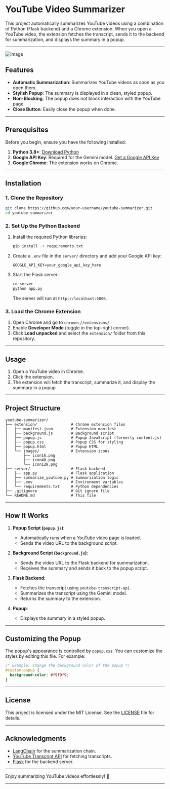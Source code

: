 # YouTube Video Summarizer

This project automatically summarizes YouTube videos using a combination of Python (Flask backend) and a Chrome extension. When you open a YouTube video, the extension fetches the transcript, sends it to the backend for summarization, and displays the summary in a popup.

---
![image](https://github.com/user-attachments/assets/b4306305-ebbd-4ce9-99b3-72381b6a6e8b)


## Features

- **Automatic Summarization**: Summarizes YouTube videos as soon as you open them.
- **Stylish Popup**: The summary is displayed in a clean, styled popup.
- **Non-Blocking**: The popup does not block interaction with the YouTube page.
- **Close Button**: Easily close the popup when done.

---

## Prerequisites

Before you begin, ensure you have the following installed:

1. **Python 3.8+**: [Download Python](https://www.python.org/downloads/)
2. **Google API Key**: Required for the Gemini model. [Get a Google API Key](https://developers.google.com/workspace/guides/create-credentials)
3. **Google Chrome**: The extension works on Chrome.

---

## Installation

### 1. Clone the Repository

```bash
git clone https://github.com/your-username/youtube-summarizer.git
cd youtube-summarizer
```

### 2. Set Up the Python Backend

1. Install the required Python libraries:

   ```bash
   pip install -r requirements.txt
   ```

2. Create a `.env` file in the `server/` directory and add your Google API key:

   ```plaintext
   GOOGLE_API_KEY=your_google_api_key_here
   ```

3. Start the Flask server:

   ```bash
   cd server
   python app.py
   ```

   The server will run at `http://localhost:5000`.

### 3. Load the Chrome Extension

1. Open Chrome and go to `chrome://extensions/`.
2. Enable **Developer Mode** (toggle in the top-right corner).
3. Click **Load unpacked** and select the `extension/` folder from this repository.

---

## Usage

1. Open a YouTube video in Chrome.
2. Click the extension.
3. The extension will fetch the transcript, summarize it, and display the summary in a popup
   
---

## Project Structure

```
youtube-summarizer/
├── extension/               # Chrome extension files
│   ├── manifest.json        # Extension manifest
│   ├── background.js        # Background script
│   ├── popup.js             # Popup JavaScript (formerly content.js)
│   ├── popup.css            # Popup CSS for styling
│   ├── popup.html           # Popup HTML
│   └── images/              # Extension icons
│       ├── icon16.png
│       ├── icon48.png
│       └── icon128.png
├── server/                  # Flask backend
│   ├── app.py               # Flask application
│   ├── summarize_youtube.py # Summarization logic
│   ├── .env                 # Environment variables
│   └── requirements.txt     # Python dependencies
├── .gitignore               # Git ignore file
└── README.md                # This file
```

---

## How It Works

1. **Popup Script (`popup.js`)**:
   - Automatically runs when a YouTube video page is loaded.
   - Sends the video URL to the background script.

2. **Background Script (`background.js`)**:
   - Sends the video URL to the Flask backend for summarization.
   - Receives the summary and sends it back to the popup script.

3. **Flask Backend**:
   - Fetches the transcript using `youtube-transcript-api`.
   - Summarizes the transcript using the Gemini model.
   - Returns the summary to the extension.

4. **Popup**:
   - Displays the summary in a styled popup.
---

## Customizing the Popup

The popup's appearance is controlled by `popup.css`. You can customize the styles by editing this file. For example:

```css
/* Example: Change the background color of the popup */
#custom-popup {
  background-color: #f9f9f9;
}
```

---

## License

This project is licensed under the MIT License. See the [LICENSE](LICENSE) file for details.

---

## Acknowledgments

- [LangChain](https://langchain.com/) for the summarization chain.
- [YouTube Transcript API](https://pypi.org/project/youtube-transcript-api/) for fetching transcripts.
- [Flask](https://flask.palletsprojects.com/) for the backend server.

---

Enjoy summarizing YouTube videos effortlessly! 🚀

---
